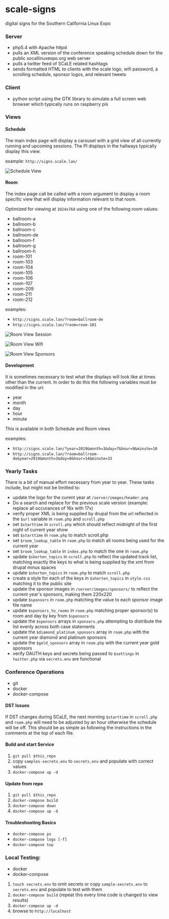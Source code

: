 # scale-signs

digital signs for the Southern California Linux Expo

### Server

* php5.4 with Apache httpd
* pulls an XML version of the conference speaking schedule down for the public socallinuxexpo.org web server
* pulls a twitter feed of SCaLE related hashtags
* sends formatted HTML to clients with the scale logo, wifi password, a scrolling schedule, sponsor logos, and relevant tweets

### Client

* python script using the GTK library to simulate a full screen web browser which typically runs on raspberry pis

### Views

#### Schedule

The main index page will display a carousel with a grid view of all currently running and upcoming sessions. The PI displays in the hallways typically display this view.

example: `http://signs.scale.lan/`

![Schedule View](./.README/schedule_view.png)

#### Room

The index page call be called with a room argument to display a room specific view that will display information relevant to that room.

Optimized for viewing at `1024x768` using one of the following room values:

* ballroom-a
* ballroom-b
* ballroom-c
* ballroom-de
* ballroom-f
* ballroom-g
* ballroom-h
* room-101
* room-103
* room-104
* room-105
* room-106
* room-107
* room-209
* room-211
* room-212

examples:
* `http://signs.scale.lan/?room=ballroom-de`
* `http://signs.scale.lan/?room=room-101`

![Room View Session](./.README/room_view_session.png)

![Room View Wifi](./.README/room_view_wifi.png)

![Room View Sponsors](./.README/room_view_sponsors.png)

#### Development

It is sometimes necessary to test what the displays will look like at times other than the current. In order to do this the following variables must be modified in the uri:

* year
* month
* day
* hour
* minute 

This is available in both Schedule and Room views

examples: 
* `http://signs.scale.lan/?year=2019&month=3&day=7&hour=9&minute=10`
* `http://signs.scale.lan/?room=ballroom-de&year=2019&month=3&day=8&hour=14&minute=33`

### Yearly Tasks

There is a bit of manual effort necessary from year to year. These tasks include, but might not be limitted to:
* update the logo for the curent year at `/server/images/header.png`
* Do a search and replace for the previous scale version (example: replace all occurances of 16x with 17x)
* verify proper XML is being supplied by drupal from the url reflected in the `$url` variable in `room.php` and `scroll.php`
* set `$starttime` in `scroll.php` which should reflect midnight of the first night of current year show
* set `$starttime` in `room.php` to match scroll.php
* set `$room_lookup_table` in `room.php` to match all rooms being used for the current year
* set `$room_lookup_table` in `index.php` to match the one in `room.php`
* update `$shorten_topics` in `scroll.php` to reflect the updated track list, matching exactly the keys to what is being supplied by the xml from drupal minus spaces
* update `$shorten_topics` in `room.php` to match `scroll.php`
* create a style for each of the keys in `$shorten_topics` in `style.css` matching it to the public site
* update the sponsor images in `/server/images/sponsors/` to reflect the current year's sponsors, making them 220x220
* update `$sponsors` in `room.php` matching the value to each sponsor image file name
* update `$sponsors_to_rooms` in `room.php` matching proper sponsor(s) to room and day by key from `$sponsors`
* update the `$sponsors` arrays in `sponsors.php` attempting to distribute the list evenly across both case statements
* update the `$diamond_platinum_sponsors` array in `room.php` with the current year diamond and platinum sponsors
* update the `$gold_sponsors` array in `room.php` with the current year gold sponsors
* verify OAUTH keys and secrets being passed to `$settings` in `twitter.php` via `secrets.env` are functional

### Conference Operations

* git
* docker
* docker-compose

#### DST Issues

If DST changes during SCaLE, the next morning `$starttime` in `scroll.php` and `room.php` will need to be adjusted by an hour otherwise the schedule will be off. This should be as simple as following the instructions in the comments at the top of each file.

#### Build and start Service

1. `git pull $this_repo`
2. copy `samples-secrets.env` to `secrets.env` and populate with correct values
3. `docker-compose up -d`

#### Update from repo

1. `git pull $this_repo`
2. `docker-compose build`
3. `docker-compose down`
4. `docker-compose up -d`

#### Troubleshooting Basics

* `docker-compose ps`
* `docker-compose logs [-f]`
* `docker-compose top`

### Local Testing:

* docker
* docker-compose

1. `touch secrets.env` to omit secrets or copy `sample-secrets.env` to `secrets.env` and populate to test with them
2. `docker-compose build` (repeat this every time code is changed to view results)
3. `docker-compose up -d`
4. browse to `http://localhost`
